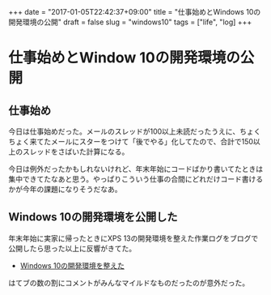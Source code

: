 +++
date = "2017-01-05T22:42:37+09:00"
title = "仕事始めとWindows 10の開発環境の公開"
draft = false
slug = "windows10"
tags = ["life", "log]
+++

# 仕事始めとWindow 10の開発環境の公開
## 仕事始め
今日は仕事始めだった。メールのスレッドが100以上未読だったうえに、ちょくちょく来てたメールにスターをつけて「後でやる」化してたので、合計で150以上のスレッドをさばいた計算になる。

今日は例外だったかもしれないけれど、年末年始にコードばかり書いてたときは集中できてたなあと思う。やっぱりこういう仕事の合間にどれだけコード書けるかが今年の課題になりそうだなあ。

## Windows 10の開発環境を公開した
年末年始に実家に帰ったときにXPS 13の開発環境を整えた作業ログをブログで公開したら思った以上に反響がきてた。

* [Windows 10の開発環境を整えた](http://ymotongpoo.hatenablog.com/entry/2017/01/05/101233)

はてブの数の割にコメントがみんなマイルドなものだったのが意外だった。
